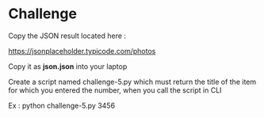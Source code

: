 # Challenge

Copy the JSON result located here :

https://jsonplaceholder.typicode.com/photos

Copy it as  **json.json**  into your laptop

Create a script named challenge-5.py which must return the title  of the item for which you entered the number, when you call the script in CLI

Ex : 
    python challenge-5.py 3456

